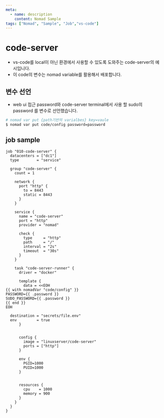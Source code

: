 ```yaml
---
meta:
  - name: description
    content: Nomad Sample
tags: ["Nomad", "Sample", "Job","vs-code"]
---
```


# code-server

- vs-code를 local이 아닌 환경에서 사용할 수 있도록 도와주는 code-server의 예시입니다.
- 이 code의 변수는 nomad variable를 활용해서 배포합니다.

## 변수 선언

- web ui 접근 password와 code-server terminal에서 사용 할 sudo의 password 를 변수로 선언했습니다.

```bash
# nomad var put {path기반의 varialbes} key=vaule
$ nomad var put code/config password=password
```

## job sample

```hcl
job "010-code-server" {
  datacenters = ["dc1"]
  type        = "service"

  group "code-server" {
    count = 1

    network {
      port "http" {
        to = 8443
        static = 8443
      }
    }

    service {
      name = "code-server"
      port = "http"
      provider = "nomad"

      check {
        type     = "http"
        path     = "/"
        interval = "2s"
        timeout  = "30s"
      }
    }

    task "code-server-runner" {
      driver = "docker"

      template {
        data = <<EOH
{{ with nomadVar "code/config" }}
PASSWORD={{ .password }}
SUDO_PASSWORD={{ .password }}
{{ end }}
EOH

  destination = "secrets/file.env"
  env         = true
      }


      config {
        image = "linuxserver/code-server"
        ports = ["http"]
      }

      env {
        PGID=1000
        PUID=1000
      }


      resources {
        cpu    = 1000
        memory = 900
      }
    }
  }
}

```
